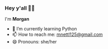 ### Hey y'all 👋🏾
I'm **Morgan**
<!-- - 🔭 I’m currently working on ...-->
- 🌱 I’m currently learning Python
- 📫 How to reach me: mnettl125@gmail.com
- 😄 Pronouns: she/her
<!-- - ⚡ Fun fact: ... -->

